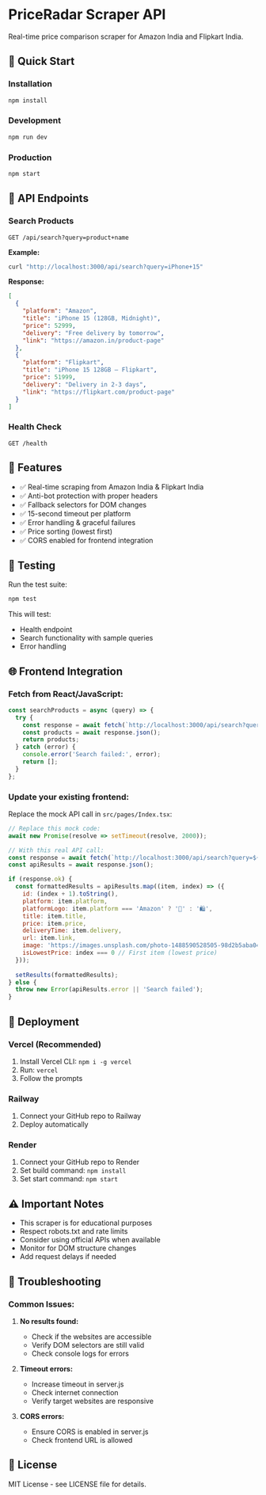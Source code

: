 # PriceRadar Scraper API

Real-time price comparison scraper for Amazon India and Flipkart India.

## 🚀 Quick Start

### Installation
```bash
npm install
```

### Development
```bash
npm run dev
```

### Production
```bash
npm start
```

## 📡 API Endpoints

### Search Products
```
GET /api/search?query=product+name
```

**Example:**
```bash
curl "http://localhost:3000/api/search?query=iPhone+15"
```

**Response:**
```json
[
  {
    "platform": "Amazon",
    "title": "iPhone 15 (128GB, Midnight)",
    "price": 52999,
    "delivery": "Free delivery by tomorrow",
    "link": "https://amazon.in/product-page"
  },
  {
    "platform": "Flipkart", 
    "title": "iPhone 15 128GB – Flipkart",
    "price": 51999,
    "delivery": "Delivery in 2-3 days",
    "link": "https://flipkart.com/product-page"
  }
]
```

### Health Check
```
GET /health
```

## 🔧 Features

- ✅ Real-time scraping from Amazon India & Flipkart India
- ✅ Anti-bot protection with proper headers
- ✅ Fallback selectors for DOM changes
- ✅ 15-second timeout per platform
- ✅ Error handling & graceful failures
- ✅ Price sorting (lowest first)
- ✅ CORS enabled for frontend integration

## 🧪 Testing

Run the test suite:
```bash
npm test
```

This will test:
- Health endpoint
- Search functionality with sample queries
- Error handling

## 🌐 Frontend Integration

### Fetch from React/JavaScript:
```javascript
const searchProducts = async (query) => {
  try {
    const response = await fetch(`http://localhost:3000/api/search?query=${encodeURIComponent(query)}`);
    const products = await response.json();
    return products;
  } catch (error) {
    console.error('Search failed:', error);
    return [];
  }
};
```

### Update your existing frontend:
Replace the mock API call in `src/pages/Index.tsx`:

```javascript
// Replace this mock code:
await new Promise(resolve => setTimeout(resolve, 2000));

// With this real API call:
const response = await fetch(`http://localhost:3000/api/search?query=${encodeURIComponent(query)}`);
const apiResults = await response.json();

if (response.ok) {
  const formattedResults = apiResults.map((item, index) => ({
    id: (index + 1).toString(),
    platform: item.platform,
    platformLogo: item.platform === 'Amazon' ? '🛒' : '🛍️',
    title: item.title,
    price: item.price,
    deliveryTime: item.delivery,
    url: item.link,
    image: 'https://images.unsplash.com/photo-1488590528505-98d2b5aba04b?w=400&h=400&fit=crop',
    isLowestPrice: index === 0 // First item (lowest price)
  }));
  
  setResults(formattedResults);
} else {
  throw new Error(apiResults.error || 'Search failed');
}
```

## 🚀 Deployment

### Vercel (Recommended)
1. Install Vercel CLI: `npm i -g vercel`
2. Run: `vercel`
3. Follow the prompts

### Railway
1. Connect your GitHub repo to Railway
2. Deploy automatically

### Render
1. Connect your GitHub repo to Render
2. Set build command: `npm install`
3. Set start command: `npm start`

## ⚠️ Important Notes

- This scraper is for educational purposes
- Respect robots.txt and rate limits
- Consider using official APIs when available
- Monitor for DOM structure changes
- Add request delays if needed

## 🔧 Troubleshooting

### Common Issues:

1. **No results found:**
   - Check if the websites are accessible
   - Verify DOM selectors are still valid
   - Check console logs for errors

2. **Timeout errors:**
   - Increase timeout in server.js
   - Check internet connection
   - Verify target websites are responsive

3. **CORS errors:**
   - Ensure CORS is enabled in server.js
   - Check frontend URL is allowed

## 📝 License

MIT License - see LICENSE file for details.